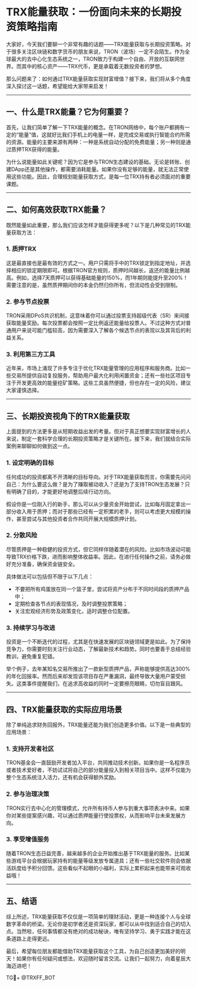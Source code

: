 # TRX能量获取：一份面向未来的长期投资策略指南

大家好，今天我们要聊一个非常有趣的话题——TRX能量获取与长期投资策略。对于很多关注区块链和数字货币的朋友来说，TRON（波场）一定不会陌生。作为全球最大的去中心化生态系统之一，TRON致力于构建一个自由、开放的互联网世界。而其中的核心资产——TRX代币，更是承载着无数投资者的梦想。

那么问题来了：如何通过TRX能量获取实现财富增值？接下来，我们将从多个角度深入探讨这一话题，希望能给大家带来启发！

---

## 一、什么是TRX能量？它为何重要？

首先，让我们简单了解一下TRX能量的概念。在TRON网络中，每个账户都拥有一定的“能量”值，这就好比我们手机上的电量一样，是完成交易或执行智能合约所需的资源。能量的主要来源有两种：一种是系统自动分配的免费能量；另一种则是通过质押TRX获得的能量。

为什么说能量如此关键呢？因为它是参与TRON生态建设的基础。无论是转账、创建DApp还是其他操作，都需要消耗能量。如果你没有足够的能量，就无法正常使用这些功能。因此，合理规划能量获取方式，是每一位TRX持有者必须面对的重要课题。

---

## 二、如何高效获取TRX能量？

既然能量如此重要，那么我们应该怎样才能获得更多呢？以下是几种常见的TRX能量获取方法：

### 1. **质押TRX**
这是最直接也是最有效的方式之一。用户只需将手中的TRX锁定到指定地址，并选择相应的锁定期限即可。根据TRON官方规则，质押时间越长，返还的能量比例越高。例如，选择7天质押可以获得基础能量的150%，而1年期则能提升至200%！需要注意的是，虽然质押期间你的本金仍然归你所有，但流动性会受到限制。

### 2. **参与节点投票**
TRON采用DPoS共识机制，这意味着你可以通过投票支持超级代表（SR）来间接获取能量奖励。每次投票都会按照一定比例返还能量给投票人。不过这种方式对普通用户来说可能门槛较高，因为需要深入了解各个候选节点的表现以及其背后的利益关系。

### 3. **利用第三方工具**
近年来，市场上涌现了许多专注于优化TRX能量管理的应用程序和服务商。比如一些交易所提供自动复投服务，帮助用户最大化利用闲置资金；还有一些社区项目专注于开发更高效的能量挖矿策略。这些工具虽然便捷，但也存在一定的风险，建议大家谨慎选择。

---

## 三、长期投资视角下的TRX能量获取

上面提到的方法更多是从短期收益出发的考量。但对于真正想要实现财富增长的人来说，制定一套科学合理的长期投资策略才是关键所在。接下来，我们就结合实际案例来聊聊如何做到这一点。

### 1. **设定明确的目标**
任何成功的投资都离不开清晰的目标导向。对于TRX能量获取而言，你需要先问问自己：为什么要这么做？是为了赚取被动收入？还是为了支持TRON生态发展？只有明确了目的，才能更好地调整后续行动方向。

假设你是一位刚入行的新手，那么可以从少量资金开始尝试，比如每月固定拿出一部分收入用于质押；而对于那些已经有一定积累的老手，则可以考虑更大规模的操作，甚至尝试与其他投资者合作共同开展大规模质押计划。

### 2. **分散风险**
尽管质押是一种稳健的投资方式，但它同样伴随着潜在的风险。比如市场波动可能导致TRX价格下跌，进而影响整体收益率。因此，在进行任何操作之前，请务必做好充分准备，确保资金链安全。

具体做法可以包括但不限于以下几点：
- 不要把所有鸡蛋放在同一个篮子里，尝试将资产分布于不同时间段的质押产品中；
- 定期检查各节点的表现情况，及时调整投票策略；
- 关注宏观经济形势及政策变化，适时调整仓位配置。

### 3. **持续学习与改进**
投资是一个不断迭代的过程，尤其是在快速发展的区块链领域更是如此。为了保持竞争力，你需要时刻关注行业动态，了解最新技术和趋势。同时也要善于总结经验教训，避免重复犯错。

举个例子，去年某知名交易所推出了一款新型质押产品，声称能够提供高达300%的年化回报率。然而后来却发现该项目存在严重漏洞，最终导致大量用户蒙受损失。这类事件提醒我们，在追求高收益的同时一定要擦亮眼睛，切勿盲目跟风。

---

## 四、TRX能量获取的实际应用场景

除了单纯追求财务回报外，TRX能量还能为我们创造更多价值。以下是一些典型的应用场景：

### 1. **支持开发者社区**
TRON基金会一直鼓励开发者加入平台，共同推动技术创新。如果你是一名程序员或者技术爱好者，不妨试试将自己的部分能量投入到相关项目当中。这样不仅能为整个生态系统注入活力，还有机会获得额外奖励。

### 2. **参与治理决策**
TRON实行去中心化的管理模式，允许所有持币人参与到重大事项表决中来。如果你对某些提案感兴趣，可以通过质押能量行使投票权，从而影响平台未来发展方向。

### 3. **享受增值服务**
随着TRON生态日益完善，越来越多的企业开始推出基于TRX能量的服务。比如某些游戏平台会根据玩家持有的能量等级发放专属道具；还有一些社交软件则会依据活跃度给予积分回馈。这些看似不起眼的小福利，实际上累积起来也能带来可观收益哦！

---

## 五、结语

综上所述，TRX能量获取不仅仅是一项简单的理财活动，更是一种连接个人与全球数字革命的桥梁。无论你是初学者还是资深玩家，都可以从中找到适合自己的切入点。当然啦，任何事情都没有绝对的成功秘诀，唯有坚持学习、勇于实践才能在这条道路上走得更远。

最后，希望每位朋友都能借助TRX能量获取这个工具，为自己创造更加美好的明天！如果你有任何疑问或想法，欢迎随时留言交流。让我们一起努力，向着星辰大海迈进吧！

TG💪+ @TRXFF_BOT
